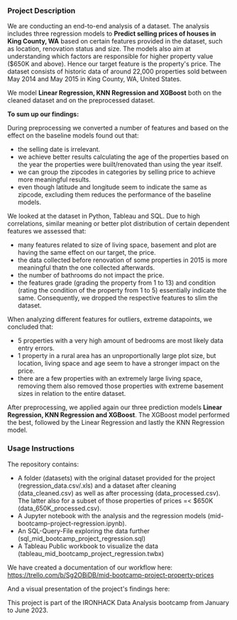 ### Project Description

We are conducting an end-to-end analysis of a dataset. The analysis includes three regression models to **Predict selling prices of houses in King County, WA** based on certain features provided in the dataset, such as location, renovation status and size. The models also aim at understanding which factors are responsible for higher property value ($650K and above). Hence our target feature is the property's price.
The dataset consists of historic data of around 22,000 properties sold between May 2014 and May 2015 in King County, WA, United States.

We model **Linear Regression, KNN Regression and XGBoost** both on the cleaned dataset and on the preprocessed dataset.

**To sum up our findings:**

During preprocessing we converted a number of features and based on the effect on the baseline models found out that:
- the selling date is irrelevant.
- we achieve better results calculating the age of the properties based on the year the properties were built/renovated than using the year itself.
- we can group the zipcodes in categories by selling price to achieve more meaningful results.
- even though latitude and longitude seem to indicate the same as zipcode, excluding them reduces the performance of the baseline models.

We looked at the dataset in Python, Tableau and SQL. Due to high correlations, similar meaning or better plot distribution of certain dependent features we assessed that:  
- many features related to size of living space, basement and plot are having the same effect on our target, the price.
- the data collected before renovation of some properties in 2015 is more meaningful thatn the one collected afterwards.
- the number of bathrooms do not impact the price.
- the features grade (grading the property from 1 to 13) and condition (rating the condition of the property from 1 to 5) essentially indicate the same. 
Consequently, we dropped the respective features to slim the dataset.

When analyzing different features for outliers, extreme datapoints, we concluded that:
- 5 properties with a very high amount of bedrooms are most likely data entry errors. 
- 1 property in a rural area has an unproportionally large plot size, but location, living space and age seem to have a stronger impact on the price.
- there are a few properties with an extremely large living space, removing them also removed those properties with extreme basement sizes in relation to the entire dataset.

After preprocessing, we applied again our three prediction models **Linear Regression, KNN Regression and XGBoost**. The XGBoost model performed the best, followed by the Linear Regression and lastly the KNN Regression model.







### Usage Instructions

The repository contains:
- A folder (datasets) with the original dataset provided for the project (regression_data.csv/.xls) and a dataset after cleaning (data_cleaned.csv) as well as after processing (data_processed.csv). The latter also for a subset of those properties of prices =< $650K (data_650K_processed.csv).
- A Jupyter notebook with the analysis and the regression models (mid-bootcamp-project-regression.ipynb). 
- An SQL-Query-File exploring the data further (sql_mid_bootcamp_project_regression.sql)
- A Tableau Public workbook to visualize the data (tableau_mid_bootcamp_project_regression.twbx)

We have created a documentation of our workflow here: https://trello.com/b/Sg2OBiDB/mid-bootcamp-project-property-prices

And a visual presentation of the project's findings here: 

This project is part of the IRONHACK Data Analysis bootcamp from January to June 2023.
